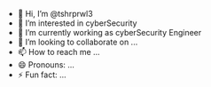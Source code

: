 - 👋 Hi, I’m @tshrprwl3
- 👀 I’m interested in cyberSecurity
- 🌱 I’m currently working as cyberSecurity Engineer
- 💞️ I’m looking to collaborate on ...
- 📫 How to reach me ...
- 😄 Pronouns: ...
- ⚡ Fun fact: ...

<!---
tshrprwl3/tshrprwl3 is a ✨ special ✨ repository because its `README.md` (this file) appears on your GitHub profile.
You can click the Preview link to take a look at your changes.
--->
